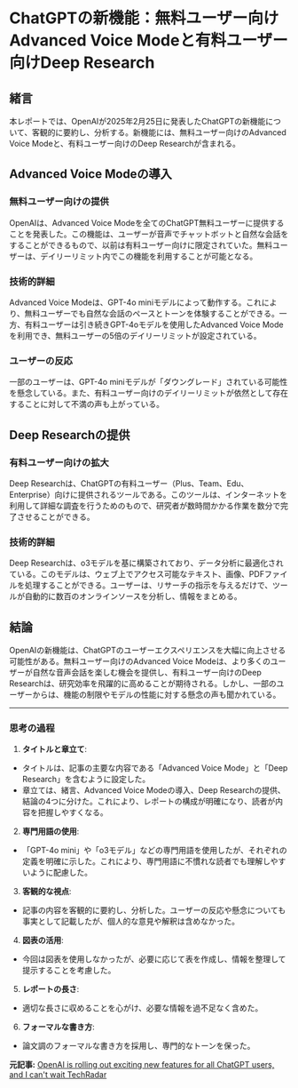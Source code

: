 # ChatGPTの新機能：無料ユーザー向けAdvanced Voice Modeと有料ユーザー向けDeep Research

## 緒言

本レポートでは、OpenAIが2025年2月25日に発表したChatGPTの新機能について、客観的に要約し、分析する。新機能には、無料ユーザー向けのAdvanced Voice Modeと、有料ユーザー向けのDeep Researchが含まれる。

## Advanced Voice Modeの導入

### 無料ユーザー向けの提供

OpenAIは、Advanced Voice Modeを全てのChatGPT無料ユーザーに提供することを発表した。この機能は、ユーザーが音声でチャットボットと自然な会話をすることができるもので、以前は有料ユーザー向けに限定されていた。無料ユーザーは、デイリーリミット内でこの機能を利用することが可能となる。

### 技術的詳細

Advanced Voice Modeは、GPT-4o miniモデルによって動作する。これにより、無料ユーザーでも自然な会話のペースとトーンを体験することができる。一方、有料ユーザーは引き続きGPT-4oモデルを使用したAdvanced Voice Modeを利用でき、無料ユーザーの5倍のデイリーリミットが設定されている。

### ユーザーの反応

一部のユーザーは、GPT-4o miniモデルが「ダウングレード」されている可能性を懸念している。また、有料ユーザー向けのデイリーリミットが依然として存在することに対して不満の声も上がっている。

## Deep Researchの提供

### 有料ユーザー向けの拡大

Deep Researchは、ChatGPTの有料ユーザー（Plus、Team、Edu、Enterprise）向けに提供されるツールである。このツールは、インターネットを利用して詳細な調査を行うためのもので、研究者が数時間かかる作業を数分で完了させることができる。

### 技術的詳細

Deep Researchは、o3モデルを基に構築されており、データ分析に最適化されている。このモデルは、ウェブ上でアクセス可能なテキスト、画像、PDFファイルを処理することができる。ユーザーは、リサーチの指示を与えるだけで、ツールが自動的に数百のオンラインソースを分析し、情報をまとめる。

## 結論

OpenAIの新機能は、ChatGPTのユーザーエクスペリエンスを大幅に向上させる可能性がある。無料ユーザー向けのAdvanced Voice Modeは、より多くのユーザーが自然な音声会話を楽しむ機会を提供し、有料ユーザー向けのDeep Researchは、研究効率を飛躍的に高めることが期待される。しかし、一部のユーザーからは、機能の制限やモデルの性能に対する懸念の声も聞かれている。

---

### 思考の過程

1. **タイトルと章立て**:
 - タイトルは、記事の主要な内容である「Advanced Voice Mode」と「Deep Research」を含むように設定した。
 - 章立ては、緒言、Advanced Voice Modeの導入、Deep Researchの提供、結論の4つに分けた。これにより、レポートの構成が明確になり、読者が内容を把握しやすくなる。

2. **専門用語の使用**:
 - 「GPT-4o mini」や「o3モデル」などの専門用語を使用したが、それぞれの定義を明確に示した。これにより、専門用語に不慣れな読者でも理解しやすいように配慮した。

3. **客観的な視点**:
 - 記事の内容を客観的に要約し、分析した。ユーザーの反応や懸念についても事実として記載したが、個人的な意見や解釈は含めなかった。

4. **図表の活用**:
 - 今回は図表を使用しなかったが、必要に応じて表を作成し、情報を整理して提示することを考慮した。

5. **レポートの長さ**:
 - 適切な長さに収めることを心がけ、必要な情報を過不足なく含めた。

6. **フォーマルな書き方**:
 - 論文調のフォーマルな書き方を採用し、専門的なトーンを保った。

**元記事:** [OpenAI is rolling out exciting new features for all ChatGPT users, and I can't wait TechRadar](https://www.techradar.com/computing/artificial-intelligence/openai-is-rolling-out-exciting-new-features-for-all-chatgpt-users-and-i-cant-wait)